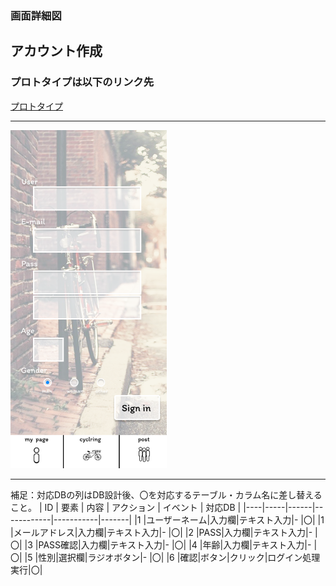### 画面詳細図
## アカウント作成
### プロトタイプは以下のリンク先
[プロトタイプ](https://www.figma.com/file/5bAHMcKrDB8THLNT72si3d/%E7%94%BB%E9%9D%A2?node-id=0%3A1)
*****
<img src="./image/Sign in.png" width="250">

*****

補足：対応DBの列はDB設計後、〇を対応するテーブル・カラム名に差し替えること。
| ID | 要素 | 内容 | アクション | イベント | 対応DB |
|----|-----|------|------------|-----------|-------|
|1   |ユーザーネーム|入力欄|テキスト入力|-       |〇|
|1   |メールアドレス|入力欄|テキスト入力|-       |〇|
|2   |PASS|入力欄|テキスト入力|-       |〇|
|3   |PASS確認|入力欄|テキスト入力|-       |〇|
|4   |年齢|入力欄|テキスト入力|-       |〇|
|5   |性別|選択欄|ラジオボタン|-       |〇|
|6   |確認|ボタン|クリック|ログイン処理実行|〇|
